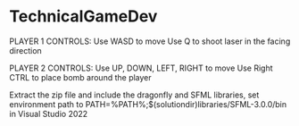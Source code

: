 # TechnicalGameDev

PLAYER 1 CONTROLS:
Use WASD to move
Use Q to shoot laser in the facing direction

PLAYER 2 CONTROLS:
Use UP, DOWN, LEFT, RIGHT to move
Use Right CTRL to place bomb around the player

Extract the zip file and include the dragonfly and SFML libraries, set environment path to PATH=%PATH%;$(solutiondir)libraries/SFML-3.0.0/bin in Visual Studio 2022
